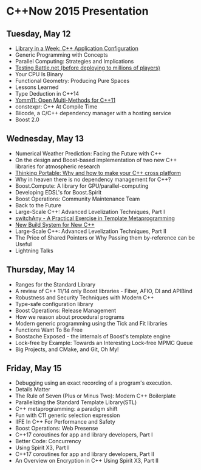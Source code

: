 # C++Now 2015 Presentation

## Tuesday, May 12

* [Library in a Week: C++ Application Configuration](https://github.com/boostcon/cppnow_presentations_2015/raw/master/files/liaw2015-day1-application_configuration.pdf)
* Generic Programming with Concepts
* Parallel Computing: Strategies and Implications  
* [Testing Battle.net (before deploying to millions of players)](https://github.com/boostcon/cppnow_presentations_2015/raw/master/files/testing-battlenet.pdf)
* Your CPU Is Binary
* Functional Geometry: Producing Pure Spaces  
* Lessons Learned  
* Type Deduction in C++14
* [Yomm11: Open Multi-Methods for C++11](https://github.com/boostcon/cppnow_presentations_2015/raw/master/files/yomm11.pdf)
* constexpr: C++ At Compile Time  
* Biicode, a C/C++ dependency manager with a hosting service
* Boost 2.0

## Wednesday, May 13

* Numerical Weather Prediction: Facing the Future with C++
* On the design and Boost-based implementation of two new C++ libraries for atmospheric research  
* [Thinking Portable: Why and how to make your C++ cross platform](https://github.com/boostcon/cppnow_presentations_2015/raw/master/files/ThinkingPortable-JasonTurner-v3.pdf)
* Why in heaven there is no dependency management for C++?  
* Boost.Compute: A library for GPU/parallel-computing  
* Developing EDSL's for Boost.Spirit
* Boost Operations: Community Maintenance Team
* Back to the Future  
* Large-Scale C++: Advanced Levelization Techniques, Part I  
* [switchAny - A Practical Exercise in Template Metaprogramming](https://github.com/CornedBee/TemplateMetaprogramming)
* [New Build System for New C++](https://github.com/boostcon/cppnow_presentations_2015/raw/master/files/new-build-system-for-new-cxx.pdf)
* Large-Scale C++: Advanced Levelization Techniques, Part II  
* The Price of Shared Pointers or Why Passing them by-reference can be Useful
* Lightning Talks

## Thursday, May 14

* Ranges for the Standard Library
* A review of C++ 11/14 only Boost libraries - Fiber, AFIO, DI and APIBind  
* Robustness and Security Techniques with Modern C++  
* Type-safe configuration library
* Boost Operations: Release Management
* How we reason about procedural programs  
* Modern generic programming using the Tick and Fit libraries  
* Functions Want To Be Free
* Boostache Exposed - the internals of Boost's template engine  
* Lock-free by Example: Towards an Interesting Lock-free MPMC Queue  
* Big Projects, and CMake, and Git, Oh My!

## Friday, May 15

* Debugging using an exact recording of a program's execution.  
* Details Matter  
* The Rule of Seven (Plus or Minus Two): Modern C++ Boilerplate
* Parallelizing the Standard Template Library(STL)  
* C++ metaprogramming: a paradigm shift  
* Fun with C11 generic selection expression
* IIFE In C++ For Performance and Safety
* Boost Operations: Web Presense
* C++17 coroutines for app and library developers, Part I  
* Better Code: Concurrency  
* Using Spirit X3, Part I
* C++17 coroutines for app and library developers, Part II  
* An Overview on Encryption in C++  Using Spirit X3, Part II
